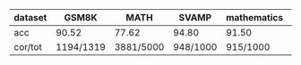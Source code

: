 |dataset|GSM8K|MATH|SVAMP|mathematics|ocw|aime24|amc23|carp_en|college_math|olympiadbench|
|--|--|--|--|--|--|--|--|--|--|--|
|acc|90.52|77.62|94.80|91.50|38.97|10.00|60.00|50.41|33.46|45.33|
|cor/tot|1194/1319|3881/5000|948/1000|915/1000|106/272|3/30|24/40|492/976|943/2818|306/675|

